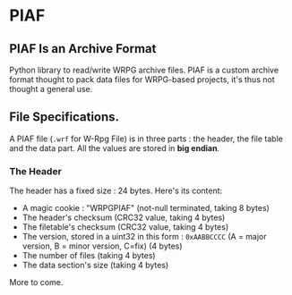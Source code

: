 # PIAF
## PIAF Is an Archive Format

Python library to read/write WRPG archive files. PIAF is a custom archive format thought to pack data files for WRPG-based projects, it's thus not thought a general use.

## File Specifications.

A PIAF file (`.wrf` for W-Rpg File) is in three parts : the header, the file table and the data part. All the values are stored in **big endian**.

### The Header
The header has a fixed size : 24 bytes. Here's its content:

- A magic cookie : "WRPGPIAF" (not-null terminated, taking 8 bytes)
- The header's checksum (CRC32 value, taking 4 bytes)
- The filetable's checksum (CRC32 value, taking 4 bytes)
- The version, stored in a uint32 in this form : `0xAABBCCCC` (A = major version, B = minor version, C=fix) (4 bytes)
- The number of files (taking 4 bytes)
- The data section's size (taking 4 bytes)


More to come.
